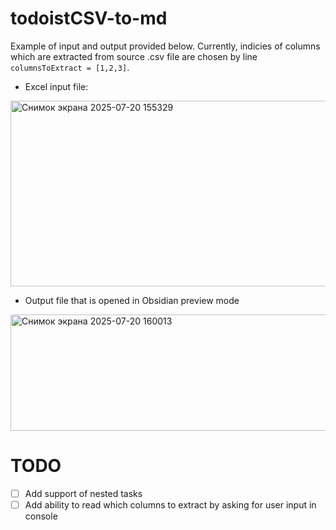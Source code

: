 # todoistCSV-to-md
Example of input and output provided below. Currently, indicies of columns which are extracted from source .csv file are chosen by line `columnsToExtract = [1,2,3]`.
- Excel input file:
<img width="961" height="297" alt="Снимок экрана 2025-07-20 155329" src="https://github.com/user-attachments/assets/bddef57d-2588-4e6c-9a65-ac79a1f2da4e" />

- Output file that is opened in Obsidian preview mode
<img width="960" height="186" alt="Снимок экрана 2025-07-20 160013" src="https://github.com/user-attachments/assets/217812ee-f49e-4468-87ea-299c6ad07710" />

# TODO
- [ ] Add support of nested tasks
- [ ] Add ability to read which columns to extract by asking for user input in console
